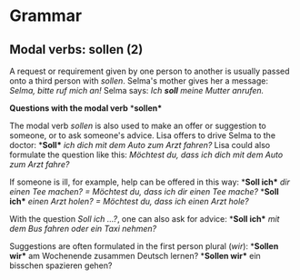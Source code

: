# Grammar 



## Modal verbs: sollen (2)

A request or requirement given by one person to another is usually passed onto a third person with *sollen*.
Selma's mother gives her a message: *Selma, bitte ruf mich an!*
Selma says: *Ich **soll** meine Mutter anrufen.*

 

**Questions with the modal verb** ***sollen\***

The modal verb *sollen* is also used to make an offer or suggestion to someone, or to ask someone's advice. Lisa offers to drive Selma to the doctor: ***Soll\*** *ich dich mit dem Auto zum Arzt fahren?* Lisa could also formulate the question like this: *Möchtest du, dass ich dich mit dem Auto zum Arzt fahre?*

If someone is ill, for example, help can be offered in this way:
***Soll ich\*** *dir einen Tee machen? = Möchtest du, dass ich dir einen Tee mache?*
***Soll ich\*** *einen Arzt holen? = Möchtest du, dass ich einen Arzt hole?*

With the question *Soll ich ...?*, one can also ask for advice:
***Soll ich\*** *mit dem Bus fahren oder ein Taxi nehmen?*

Suggestions are often formulated in the first person plural (*wir*):
***Sollen wir\*** am Wochenende zusammen Deutsch lernen?
***Sollen wir\*** ein bisschen spazieren gehen?